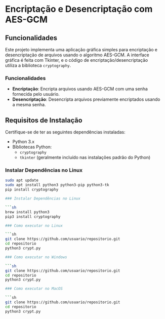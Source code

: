 # Encriptação e Desencriptação com AES-GCM

## Funcionalidades

Este projeto implementa uma aplicação gráfica simples para encriptação e desencriptação de arquivos usando o algoritmo AES-GCM. A interface gráfica é feita com Tkinter, e o código de encriptação/desencriptação utiliza a biblioteca `cryptography`.

### Funcionalidades

- **Encriptação**: Encripta arquivos usando AES-GCM com uma senha fornecida pelo usuário.
- **Desencriptação**: Desencripta arquivos previamente encriptados usando a mesma senha.

## Requisitos de Instalação

Certifique-se de ter as seguintes dependências instaladas:

- Python 3.x
- Bibliotecas Python:
  - `cryptography`
  - `tkinter` (geralmente incluído nas instalações padrão do Python)

### Instalar Dependências no Linux

```sh
sudo apt update
sudo apt install python3 python3-pip python3-tk
pip install cryptography

### Instalar Dependências no Linux

```sh
brew install python3
pip3 install cryptography

### Como executar no Linux

```sh
git clone https://github.com/usuario/repositorio.git
cd repositorio
python3 crypt.py

### Como executar no Windows

```sh
git clone https://github.com/usuario/repositorio.git
cd repositorio
python3 crypt.py

### Como executar no MacOS

```sh
git clone https://github.com/usuario/repositorio.git
cd repositorio
python3 crypt.py